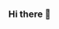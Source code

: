 ### Hi there 👋

<!--
**123mandy/123mandy** is a ✨ _special_ ✨ repository because its `README.md` (this file) appears on your GitHub profile.

Here are some ideas to get you started:
- 😄 I'm Mandy! :stuck_out_tongue_winking_eye:
- 🌱 I’m currently learning software engineering course at General Assembly
- 🤔 I’m looking for help with all kinds of funny coding stuff
- 💬 Ask me about everything you want

-->
